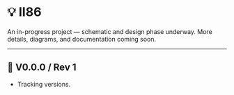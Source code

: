 # 💡 **II86**

An in-progress project — schematic and design phase underway.
More details, diagrams, and documentation coming soon.

---

## 🔹 V0.0.0 / Rev 1

- Tracking versions.

